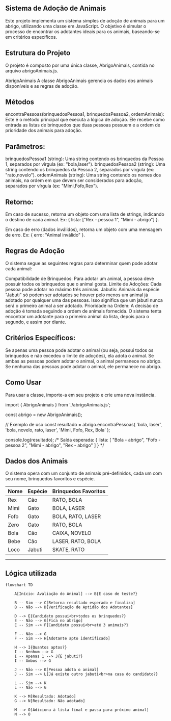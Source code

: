 ## Sistema de Adoção de Animais

Este projeto implementa um sistema simples de adoção de animais para um abrigo, utilizando uma classe em JavaScript. O objetivo é simular o processo de encontrar os adotantes ideais para os animais, baseando-se em critérios específicos.

## Estrutura do Projeto
O projeto é composto por uma única classe, AbrigoAnimais, contida no arquivo abrigoAnimais.js.

AbrigoAnimais
A classe AbrigoAnimais gerencia os dados dos animais disponíveis e as regras de adoção.

## Métodos
encontraPessoas(brinquedosPessoa1, brinquedosPessoa2, ordemAnimais): Este é o método principal que executa a lógica de adoção. Ele recebe como entrada as listas de brinquedos que duas pessoas possuem e a ordem de prioridade dos animais para adoção.

## Parâmetros:

brinquedosPessoa1 (string): Uma string contendo os brinquedos da Pessoa 1, separados por vírgula (ex: "bola,laser").
brinquedosPessoa2 (string): Uma string contendo os brinquedos da Pessoa 2, separados por vírgula (ex: "rato,novelo").
ordemAnimais (string): Uma string contendo os nomes dos animais, na ordem em que devem ser considerados para adoção, separados por vírgula (ex: "Mimi,Fofo,Rex").

## Retorno:

Em caso de sucesso, retorna um objeto com uma lista de strings, indicando o destino de cada animal. Ex: { lista: ["Rex - pessoa 1", "Mimi - abrigo"] }.

Em caso de erro (dados inválidos), retorna um objeto com uma mensagem de erro. Ex: { erro: "Animal inválido" }.

## Regras de Adoção
O sistema segue as seguintes regras para determinar quem pode adotar cada animal:

Compatibilidade de Brinquedos: Para adotar um animal, a pessoa deve possuir todos os brinquedos que o animal gosta.
Limite de Adoções: Cada pessoa pode adotar no máximo três animais.
Jabutis: Animais da espécie "Jabuti" só podem ser adotados se houver pelo menos um animal já adotado por qualquer uma das pessoas. Isso significa que um jabuti nunca será o primeiro animal a ser adotado.
Prioridade na Ordem: A decisão de adoção é tomada seguindo a ordem de animais fornecida. O sistema tenta encontrar um adotante para o primeiro animal da lista, depois para o segundo, e assim por diante.

## Critérios Específicos:

Se apenas uma pessoa pode adotar o animal (ou seja, possui todos os brinquedos e não excedeu o limite de adoções), ela adota o animal.
Se ambas as pessoas podem adotar o animal, o animal permanece no abrigo.
Se nenhuma das pessoas pode adotar o animal, ele permanece no abrigo.

## Como Usar

Para usar a classe, importe-a em seu projeto e crie uma nova instância.

import { AbrigoAnimais } from './abrigoAnimais.js';

const abrigo = new AbrigoAnimais();

// Exemplo de uso
const resultado = abrigo.encontraPessoas(
  'bola, laser',
  'bola, novelo, rato, laser',
  'Mimi, Fofo, Rex, Bola'
);

console.log(resultado);
/*
  Saída esperada:
  {
    lista: [
      "Bola - abrigo",
      "Fofo - pessoa 2",
      "Mimi - abrigo",
      "Rex - abrigo"
    ]
  }
*/

## Dados dos Animais

O sistema opera com um conjunto de animais pré-definidos, cada um com seu nome, brinquedos favoritos e espécie.

| Nome  | Espécie | Brinquedos Favoritos       |
|-------|---------|---------------------------|
| Rex   | Cão     | RATO, BOLA                |
| Mimi  | Gato    | BOLA, LASER               |
| Fofo  | Gato    | BOLA, RATO, LASER         |
| Zero  | Gato    | RATO, BOLA                |
| Bola  | Cão     | CAIXA, NOVELO             |
| Bebe  | Cão     | LASER, RATO, BOLA         |
| Loco  | Jabuti  | SKATE, RATO               |

---

## Lógica utilizada

```mermaid
flowchart TD

    A[Início: Avaliação do Animal] --> B{É caso de teste?}
    
    B -- Sim --> C[Retorna resultado esperado e finaliza]
    B -- Não --> D[Verificação de Aptidão dos Adotantes]
    
    D --> E{Candidato possui<br>todos os brinquedos?}
    E -- Não --> G[Fica no abrigo]
    E -- Sim --> F{Candidato possui<br>até 3 animais?}
    
    F -- Não --> G
    F -- Sim --> H[Adotante apto identificado]
    
    H --> I{Quantos aptos?}
    I -- Nenhum --> G
    I -- Apenas 1 --> J{É jabuti?}
    I -- Ambos --> G
    
    J -- Não --> K[Pessoa adota o animal]
    J -- Sim --> L{Já existe outro jabuti<br>na casa do candidato?}
    
    L -- Sim --> K
    L -- Não --> G
    
    K --> M[Resultado: Adotado]
    G --> N[Resultado: Não adotado]
    
    M --> O[Adiciona à lista final e passa para próximo animal]
    N --> O


